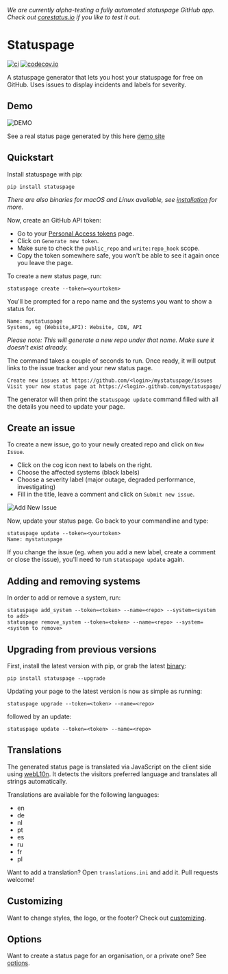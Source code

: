 *We are currently alpha-testing a fully automated statuspage GitHub app. Check out [corestatus.io](https://corestatus.io/) if you like to test it out.*

# Statuspage

[![ci](https://github.com/jayfk/statuspage/actions/workflows/ci.yml/badge.svg)](https://github.com/jayfk/statuspage/actions/workflows/ci.yml)
[![codecov.io](https://codecov.io/github/jayfk/statuspage/coverage.svg?branch=master)](https://codecov.io/github/jayfk/statuspage?branch=master)

A statuspage generator that lets you host your statuspage for free on GitHub. Uses
issues to display incidents and labels for severity.

## Demo

![DEMO](https://github.com/jayfk/statuspage/blob/master/demo.gif)

See a real status page generated by this here [demo site](https://jayfk.github.io/statuspage-demo/)

## Quickstart

Install statuspage with pip:

    pip install statuspage

*There are also binaries for macOS and Linux available, see [installation](docs/installation.md) for more.*

Now, create an GitHub API token:

- Go to your [Personal Access tokens](https://github.com/settings/tokens) page.
- Click on `Generate new token`.
- Make sure to check the `public_repo` and `write:repo_hook` scope.
- Copy the token somewhere safe, you won't be able to see it again once you leave the page.

To create a new status page, run:

    statuspage create --token=<yourtoken>

You'll be prompted for a repo name and the systems you want to show a status for.

    Name: mystatuspage
    Systems, eg (Website,API): Website, CDN, API

*Please note: This will generate a new repo under that name. Make sure it doesn't exist already.*

The command takes a couple of seconds to run. Once ready, it will output links to the issue tracker and your new status page.

    Create new issues at https://github.com/<login>/mystatuspage/issues
    Visit your new status page at https://<login>.github.com/mystatuspage/

The generator will then print the `statuspage update` command filled with all the details you need to update your page.

## Create an issue

To create a new issue, go to your newly created repo and click on `New Issue`.

- Click on the cog icon next to labels on the right.
- Choose the affected systems (black labels)
- Choose a severity label (major outage, degraded performance, investigating)
- Fill in the title, leave a comment and click on `Submit new issue`.

![Add New Issue](docs/new_issue.png)

Now, update your status page. Go back to your commandline and type:

    statuspage update --token=<yourtoken>
    Name: mystatuspage

If you change the issue (eg. when you add a new label, create a comment or close the issue), you'll
need to run `statuspage update` again.

## Adding and removing systems

In order to add or remove a system, run:

    statuspage add_system --token=<token> --name=<repo> --system=<system to add>
    statuspage remove_system --token=<token> --name=<repo> --system=<system to remove>

## Upgrading from previous versions

First, install the latest version with pip, or grab the latest [binary](docs/installation.md):

    pip install statuspage --upgrade

Updating your page to the latest version is now as simple as running:

    statuspage upgrade --token=<token> --name=<repo>

followed by an update:

    statuspage update --token=<token> --name=<repo>

## Translations
The generated status page is translated via JavaScript on the client side using [webL10n](https://github.com/fabi1cazenave/webL10n). It detects the visitors preferred language and translates all strings automatically.

Translations are available for the following languages:

- en
- de
- nl
- pt
- es
- ru
- fr
- pl

Want to add a translation? Open `translations.ini` and add it. Pull requests welcome!

## Customizing
Want to change styles, the logo, or the footer? Check out [customizing](docs/customizing.md).

## Options

Want to create a status page for an organisation, or a private one? See [options](docs/options.md).
